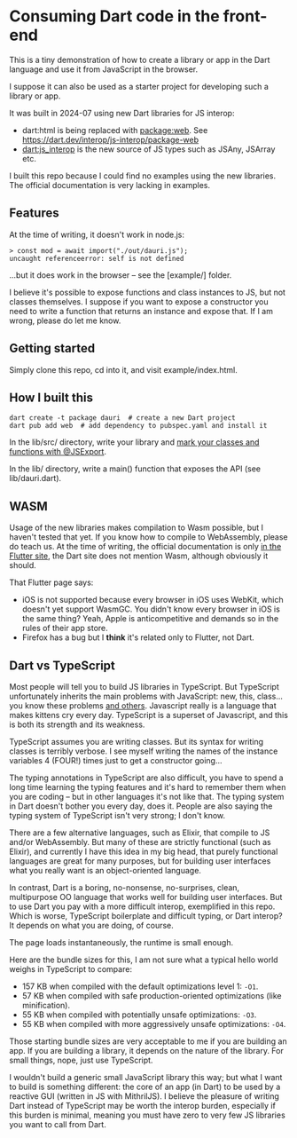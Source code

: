 # Consuming Dart code in the front-end

This is a tiny demonstration of how to create a library or app in the Dart language
and use it from JavaScript in the browser.

I suppose it can also be used as a starter project for developing such a library or app.

It was built in 2024-07 using new Dart libraries for JS interop:

- dart:html is being replaced with [package:web](https://pub.dev/packages/web).
    See https://dart.dev/interop/js-interop/package-web
- [dart:js_interop](https://dart.dev/interop/js-interop/js-types)
    is the new source of JS types such as JSAny, JSArray etc.

I built this repo because I could find no examples using the new libraries. The official documentation is very lacking in examples.


## Features

At the time of writing, it doesn't work in node.js:

```
> const mod = await import("./out/dauri.js");
uncaught referenceerror: self is not defined
```

...but it does work in the browser – see the [example/] folder.

I believe it's possible to expose functions and class instances to JS, but not classes themselves. I suppose if you want to expose a constructor you need to write a function that returns an instance and expose that. If I am wrong, please do let me know.


## Getting started

Simply clone this repo, cd into it, and visit example/index.html.


## How I built this

```
dart create -t package dauri  # create a new Dart project
dart pub add web  # add dependency to pubspec.yaml and install it
```

In the lib/src/ directory, write your library and
[mark your classes and functions with @JSExport](https://api.dart.dev/stable/3.4.4/dart-js_interop/JSExport-class.html).

In the lib/ directory, write a main() function that exposes the API (see lib/dauri.dart).


## WASM

Usage of the new libraries makes compilation to Wasm possible, but I haven't tested that yet. If you know how to compile to WebAssembly, please do teach us. At the time of writing, the official documentation is only [in the Flutter site](https://docs.flutter.dev/platform-integration/web/wasm), the Dart site does not mention Wasm, although obviously it should.

That Flutter page says:

- iOS is not supported because every browser in iOS uses WebKit, which doesn't yet support WasmGC. You didn't know every browser in iOS is the same thing? Yeah, Apple is anticompetitive and demands so in the rules of their app store.
- Firefox has a bug but I **think** it's related only to Flutter, not Dart.


## Dart vs TypeScript

Most people will tell you to build JS libraries in TypeScript. But TypeScript unfortunately inherits the main problems with JavaScript: new, this, class... you know these problems [and others](https://www.destroyallsoftware.com/talks/wat). Javascript really is a language that makes kittens cry every day. TypeScript is a superset of Javascript, and this is both its strength and its weakness.

TypeScript assumes you are writing classes. But its syntax for writing classes is terribly verbose. I see myself writing the names of the instance variables 4 (FOUR!) times just to get a constructor going...

The typing annotations in TypeScript are also difficult, you have to spend a long time learning the typing features and it's hard to remember them when you are coding – but in other languages it's not like that. The typing system in Dart doesn't bother you every day, does it. People are also saying the typing system of TypeScript isn't very strong; I don't know.

There are a few alternative languages, such as Elixir, that compile to JS and/or WebAssembly. But many of these are strictly functional (such as Elixir), and currently I have this idea in my big head, that purely functional languages are great for many purposes, but for building user interfaces what you really want is an object-oriented language.

In contrast, Dart is a boring, no-nonsense, no-surprises, clean, multipurpose OO language that works well for building user interfaces. But to use Dart you pay with a more difficult interop, exemplified in this repo. Which is worse, TypeScript boilerplate and difficult typing, or Dart interop? It depends on what you are doing, of course.

The page loads instantaneously, the runtime is small enough.

Here are the bundle sizes for this, I am not sure what a typical hello world weighs in TypeScript to compare:

- 157 KB when compiled with the default optimizations level 1: `-O1`.
- 57 KB when compiled with safe production-oriented optimizations (like minification).
- 55 KB when compiled with potentially unsafe optimizations: `-O3`.
- 55 KB when compiled with more aggressively unsafe optimizations: `-O4`.

Those starting bundle sizes are very acceptable to me if you are building an app. If you are building a library, it depends on the nature of the library. For small things, nope, just use TypeScript.

I wouldn't build a generic small JavaScript library this way; but what I want to build is something different: the core of an app (in Dart) to be used by a reactive GUI (written in JS with MithrilJS). I believe the pleasure of writing Dart instead of TypeScript may be worth the interop burden, especially if this burden is minimal, meaning you must have zero to very few JS libraries you want to call from Dart.
